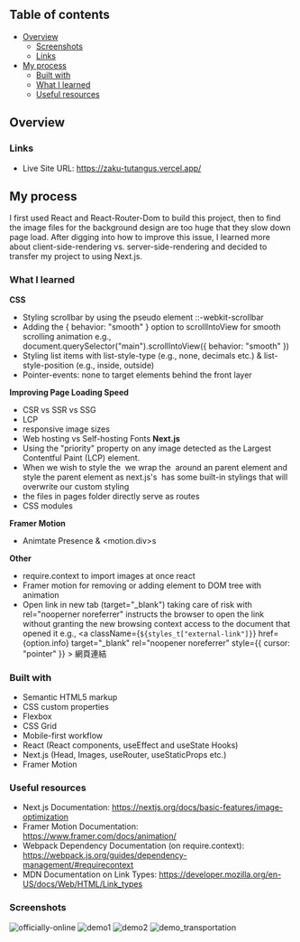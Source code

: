 ## Table of contents

- [Overview](#overview)
  - [Screenshots](#screenshots)
  - [Links](#links)
- [My process](#my-process)
  - [Built with](#built-with)
  - [What I learned](#what-i-learned)
  - [Useful resources](#useful-resources)

## Overview


### Links

- Live Site URL: https://zaku-tutangus.vercel.app/

## My process
I first used React and React-Router-Dom to build this project, then to find the image files for the background design are too huge that they slow down page load. After digging into how to improve this issue, I learned more about client-side-rendering vs. server-side-rendering and decided to transfer my project to using Next.js.

### What I learned

**CSS**

- Styling scrollbar by using the pseudo element ::-webkit-scrollbar
- Adding the { behavior: "smooth" } option to scrollIntoView for smooth scrolling animation
  e.g., document.querySelector("main").scrollIntoView({ behavior: "smooth" })
- Styling list items with list-style-type (e.g., none, decimals etc.) & list-style-position (e.g., inside, outside)
-  Pointer-events: none to target elements behind the front layer

**Improving Page Loading Speed**
- CSR vs SSR vs SSG
- LCP
- responsive image sizes
- Web hosting vs Self-hosting Fonts
**Next.js**
- Using the "priority" property on any image detected as the Largest Contentful Paint (LCP) element.
- When we wish to style the <Image/> we wrap the <Image/> around an parent element and style the parent element as next.js's <Image/> has some built-in stylings that will overwrite our custom styling
- the files in pages folder directly serve as routes
- CSS modules

**Framer Motion**
- Animtate Presence & <motion.div>s

**Other**
- require.context to import images at once react
- Framer motion for removing or adding element to DOM tree with animation
- Open link in new tab (target="_blank") taking care of risk with rel="nooperner noreferrer" instructs the browser to open the link without granting the new browsing context access to the document that opened it e.g., <a
                  className={`${styles_t["external-link"]}`}
                  href={option.info}
                  target="_blank"
                  rel="noopener noreferrer"
                  style={{ cursor: "pointer" }}
                >
                  網頁連結
                </a>


### Built with

- Semantic HTML5 markup
- CSS custom properties
- Flexbox
- CSS Grid
- Mobile-first workflow
- React (React components, useEffect and useState Hooks)
- Next.js (Head, Images, useRouter, useStaticProps etc.)
- Framer Motion
    
### Useful resources

- Next.js Documentation: https://nextjs.org/docs/basic-features/image-optimization
- Framer Motion Documentation: https://www.framer.com/docs/animation/
- Webpack Dependency Documentation (on require.context): https://webpack.js.org/guides/dependency-management/#requirecontext
- MDN Documentation on Link Types: https://developer.mozilla.org/en-US/docs/Web/HTML/Link_types
    
    
### Screenshots

![officially-online](https://user-images.githubusercontent.com/95619834/163787614-5ffe6b6e-8171-40d7-b104-e08097801e10.PNG)
![demo1](https://user-images.githubusercontent.com/95619834/163788458-8ca9c296-ad45-4563-a361-675298f3f5ab.gif)
![demo2](https://user-images.githubusercontent.com/95619834/163788525-85f31810-4e9d-4734-b52c-21a61d852820.gif)
![demo_transportation](https://user-images.githubusercontent.com/95619834/163787667-223c8d99-3f1b-447b-95af-b7bf493aab6c.gif)

